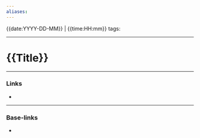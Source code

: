 ```yaml
---
aliases:
---
```

{{date:YYYY-DD-MM}} | {{time:HH:mm}}
tags: 
___

# {{Title}}

___
### Links
- 

___
### Base-links
-

